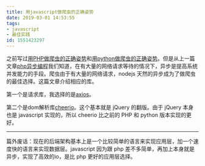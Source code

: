 ```yaml
---
title: 用javascript做爬虫的正确姿势
date: 2019-03-01 14:53:55
tags: 
- javascript
- 最佳实践
id: 1551423297
---
```

之前写过[用PHP做爬虫的正确姿势](/posts/1538110935/)和[用python做爬虫的正确姿势](/posts/1529320519/)。但是从上一篇文章[php异步编程](/posts/1547608999/)我们知道，在有大量的网络请求等待的情况下，异步是提高系统并发能力的手段。爬虫由于有大量的网络请求，nodejs 天然的异步成为了做爬虫的最佳选择。这篇文章介绍相应的库。

第一个是请求库，我选择的是[axios](https://github.com/axios/axios)。

第二个是dom解析库[cheerio](https://github.com/cheeriojs/cheerio)。这个基本就是 jQuery 的翻版。由于 jQuery 本身也是 javascript 实现的，所以 cheerio 比之前的 PHP 和 python 版本实现的更好。

--------------------------------
篇外废话：现在的后端架构基本上是一个比较简单的语言来实现应用层，加一个速度快的语言来实现数据层。javascript 因为跟 php 差不多简单，再加上本身就是异步，实现了高效的io，是比 php 更好的应用层选择。